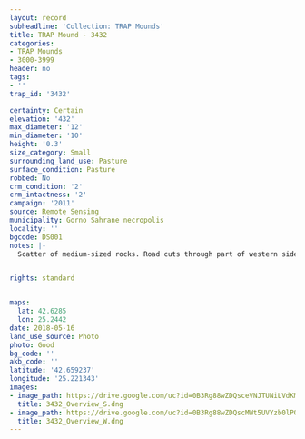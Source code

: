 ```yaml
---
layout: record
subheadline: 'Collection: TRAP Mounds'
title: TRAP Mound - 3432
categories:
- TRAP Mounds
- 3000-3999
header: no
tags:
- ''
trap_id: '3432'

certainty: Certain
elevation: '432'
max_diameter: '12'
min_diameter: '10'
height: '0.3'
size_category: Small
surrounding_land_use: Pasture
surface_condition: Pasture
robbed: No
crm_condition: '2'
crm_intactness: '2'
campaign: '2011'
source: Remote Sensing
municipality: Gorno Sahrane necropolis
locality: ''
bgcode: DS001
notes: |-
  Scatter of medium-sized rocks. Road cuts through part of western side. No obvious robbers' trench's.


rights: standard


maps:
  lat: 42.6285
  lon: 25.2442
date: 2018-05-16
land_use_source: Photo
photo: Good
bg_code: ''
akb_code: ''
latitude: '42.659237'
longitude: '25.221343'
images:
- image_path: https://drive.google.com/uc?id=0B3Rg88wZDQsceVNJTUNiLVdKMEU
  title: 3432_Overview_S.dng
- image_path: https://drive.google.com/uc?id=0B3Rg88wZDQscMWt5UVYzb0lPQ0E
  title: 3432_Overview_W.dng
---
```

